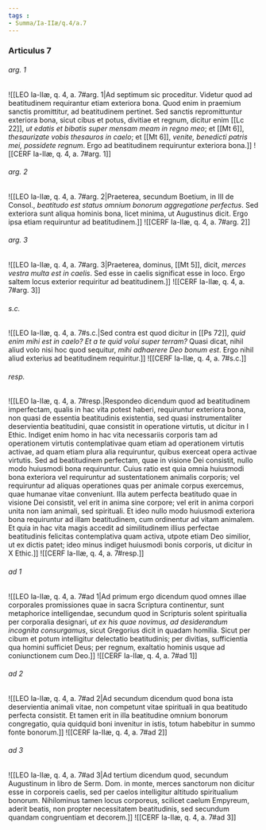 ```yaml
---
tags : 
- Summa/Ia-IIæ/q.4/a.7
---
```


### Articulus 7

###### arg. 1
![[LEO Ia-IIæ, q. 4, a. 7#arg. 1|Ad septimum sic proceditur. Videtur quod ad beatitudinem requirantur etiam exteriora bona. Quod enim in praemium sanctis promittitur, ad beatitudinem pertinet. Sed sanctis repromittuntur exteriora bona, sicut cibus et potus, divitiae et regnum, dicitur enim [[Lc 22]], *ut edatis et bibatis super mensam meam in regno meo*; et [[Mt 6]], *thesaurizate vobis thesauros in caelo*; et [[Mt 6]], *venite, benedicti patris mei, possidete regnum*. Ergo ad beatitudinem requiruntur exteriora bona.]]
![[CERF Ia-IIæ, q. 4, a. 7#arg. 1]]

###### arg. 2
![[LEO Ia-IIæ, q. 4, a. 7#arg. 2|Praeterea, secundum Boetium, in III de Consol., *beatitudo est status omnium bonorum aggregatione perfectus*. Sed exteriora sunt aliqua hominis bona, licet minima, ut Augustinus dicit. Ergo ipsa etiam requiruntur ad beatitudinem.]]
![[CERF Ia-IIæ, q. 4, a. 7#arg. 2]]

###### arg. 3
![[LEO Ia-IIæ, q. 4, a. 7#arg. 3|Praeterea, dominus, [[Mt 5]], dicit, *merces vestra multa est in caelis*. Sed esse in caelis significat esse in loco. Ergo saltem locus exterior requiritur ad beatitudinem.]]
![[CERF Ia-IIæ, q. 4, a. 7#arg. 3]]

###### s.c.
![[LEO Ia-IIæ, q. 4, a. 7#s.c.|Sed contra est quod dicitur in [[Ps 72]], *quid enim mihi est in caelo? Et a te quid volui super terram?* Quasi dicat, nihil aliud volo nisi hoc quod sequitur, *mihi adhaerere Deo bonum est*. Ergo nihil aliud exterius ad beatitudinem requiritur.]]
![[CERF Ia-IIæ, q. 4, a. 7#s.c.]]

###### resp.
![[LEO Ia-IIæ, q. 4, a. 7#resp.|Respondeo dicendum quod ad beatitudinem imperfectam, qualis in hac vita potest haberi, requiruntur exteriora bona, non quasi de essentia beatitudinis existentia, sed quasi instrumentaliter deservientia beatitudini, quae consistit in operatione virtutis, ut dicitur in I Ethic. Indiget enim homo in hac vita necessariis corporis tam ad operationem virtutis contemplativae quam etiam ad operationem virtutis activae, ad quam etiam plura alia requiruntur, quibus exerceat opera activae virtutis. Sed ad beatitudinem perfectam, quae in visione Dei consistit, nullo modo huiusmodi bona requiruntur. Cuius ratio est quia omnia huiusmodi bona exteriora vel requiruntur ad sustentationem animalis corporis; vel requiruntur ad aliquas operationes quas per animale corpus exercemus, quae humanae vitae conveniunt. Illa autem perfecta beatitudo quae in visione Dei consistit, vel erit in anima sine corpore; vel erit in anima corpori unita non iam animali, sed spirituali. Et ideo nullo modo huiusmodi exteriora bona requiruntur ad illam beatitudinem, cum ordinentur ad vitam animalem. Et quia in hac vita magis accedit ad similitudinem illius perfectae beatitudinis felicitas contemplativa quam activa, utpote etiam Deo similior, ut ex dictis patet; ideo minus indiget huiusmodi bonis corporis, ut dicitur in X Ethic.]]
![[CERF Ia-IIæ, q. 4, a. 7#resp.]]

###### ad 1
![[LEO Ia-IIæ, q. 4, a. 7#ad 1|Ad primum ergo dicendum quod omnes illae corporales promissiones quae in sacra Scriptura continentur, sunt metaphorice intelligendae, secundum quod in Scripturis solent spiritualia per corporalia designari, *ut ex his quae novimus, ad desiderandum incognita consurgamus*, sicut Gregorius dicit in quadam homilia. Sicut per cibum et potum intelligitur delectatio beatitudinis; per divitias, sufficientia qua homini sufficiet Deus; per regnum, exaltatio hominis usque ad coniunctionem cum Deo.]]
![[CERF Ia-IIæ, q. 4, a. 7#ad 1]]

###### ad 2
![[LEO Ia-IIæ, q. 4, a. 7#ad 2|Ad secundum dicendum quod bona ista deservientia animali vitae, non competunt vitae spirituali in qua beatitudo perfecta consistit. Et tamen erit in illa beatitudine omnium bonorum congregatio, quia quidquid boni invenitur in istis, totum habebitur in summo fonte bonorum.]]
![[CERF Ia-IIæ, q. 4, a. 7#ad 2]]

###### ad 3
![[LEO Ia-IIæ, q. 4, a. 7#ad 3|Ad tertium dicendum quod, secundum Augustinum in libro de Serm. Dom. in monte, merces sanctorum non dicitur esse in corporeis caelis, sed per caelos intelligitur altitudo spiritualium bonorum. Nihilominus tamen locus corporeus, scilicet caelum Empyreum, aderit beatis, non propter necessitatem beatitudinis, sed secundum quandam congruentiam et decorem.]]
![[CERF Ia-IIæ, q. 4, a. 7#ad 3]]

